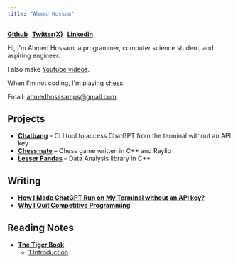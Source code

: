 ```yaml
---
title: "Ahmed Hossam"
---
```


**[Github](https://github.com/ahmedhosssam) &nbsp; [Twitter(X)](https://x.com/ahmedhossvm) &nbsp; [Linkedin](https://www.linkedin.com/in/ahmedhossamm/)**

Hi, I'm Ahmed Hossam, a programmer, computer science student, and aspiring engineer.

I also make [Youtube videos](https://www.youtube.com/@ahmedhossam6060).

When I'm not coding, I'm playing [chess](https://www.chess.com/member/hossamjuniorr).

Email: ahmedhosssamps@gmail.com

## Projects

- **[Chatbang](https://github.com/ahmedhosssam/chatbang)** – CLI tool to access ChatGPT from the terminal without an API key
- **[Chessmate](https://github.com/ahmedhosssam/chessmate)** – Chess game written in C++ and Raylib
- **[Lesser Pandas](https://github.com/ahmedhosssam/lesser_pandas)** – Data Analysis library in C++

## Writing

- **[How I Made ChatGPT Run on My Terminal without an API key?](https://ahmedhosssam.github.io/posts/chatbang/)**
- **[Why I Quit Competitive Programming](https://ahmedhosssam.github.io/posts/why-i-quit-competitive-programming/)**

## Reading Notes

- **[The Tiger Book](https://www.cs.princeton.edu/~appel/modern/c/)**
    - [1 Introduction](https://ahmedhosssam.github.io/posts/tiger_intro/)
